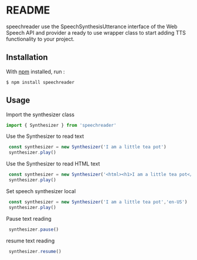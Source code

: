 # README

speechreader use the SpeechSynthesisUtterance interface of the Web Speech API 
and provider a ready to use wrapper class to start adding TTS functionality to your project.

## Installation

With [npm](https://npmjs.com/) installed, run  :

```
$ npm install speechreader
```

## Usage

Import the synthesizer class 

```js
import { Synthesizer } from 'speechreader'
```

Use the Synthesizer to read text 
```js
 const synthesizer = new Synthesizer('I am a little tea pot')
 synthesizer.play()
```

Use the Synthesizer to read HTML text
```js
 const synthesizer = new Synthesizer('<html><h1>I am a little tea pot</h1></html>')
 synthesizer.play()
```

Set speech synthesizer local
```js
 const synthesizer = new Synthesizer('I am a little tea pot','en-US')
 synthesizer.play()
```

Pause text reading
```js
 synthesizer.pause()
```

resume text reading
```js
 synthesizer.resume()
```
